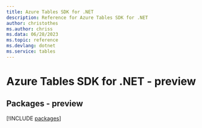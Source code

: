 ```yaml
---
title: Azure Tables SDK for .NET
description: Reference for Azure Tables SDK for .NET
author: christothes
ms.author: chriss
ms.data: 06/28/2023
ms.topic: reference
ms.devlang: dotnet
ms.service: tables
---
```

# Azure Tables SDK for .NET - preview
## Packages - preview
[!INCLUDE [packages](tables-index.md)]